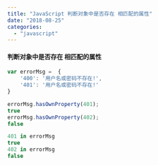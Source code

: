 ```yaml
---
title: "JavaScript 判断对象中是否存在 相匹配的属性"
date: "2018-08-25"
categories: 
  - "javascript"
---
```


#### 判断对象中是否存在 相匹配的属性

```javascript
var errorMsg =  {
    '400': '用户名或密码不存在!',
    '401': '用户名或密码不存在!'
}

errorMsg.hasOwnProperty(401);
true
errorMsg.hasOwnProperty(402);
false

401 in errorMsg
true
402 in errorMsg
false
```

